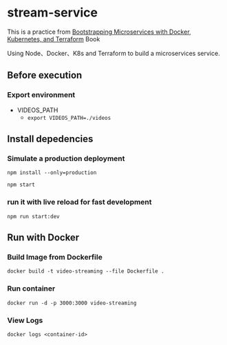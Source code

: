 # stream-service

This is a practice from [Bootstrapping Microservices with Docker, Kubernetes, and Terraform](https://www.manning.com/books/bootstrapping-microservices-with-docker-kubernetes-and-terraform) Book

Using Node、Docker、K8s and Terraform to build a microservices service.

## Before execution

### Export environment

* VIDEOS_PATH
  * `export VIDEOS_PATH=./videos`

## Install depedencies

### Simulate a production deployment
`npm install --only=production`

`npm start`

### run it with live reload for fast development
`npm run start:dev`

## Run with Docker

### Build Image from Dockerfile

`docker build -t video-streaming --file Dockerfile .`

### Run container

`docker run -d -p 3000:3000 video-streaming`

### View Logs

`docker logs <container-id>`